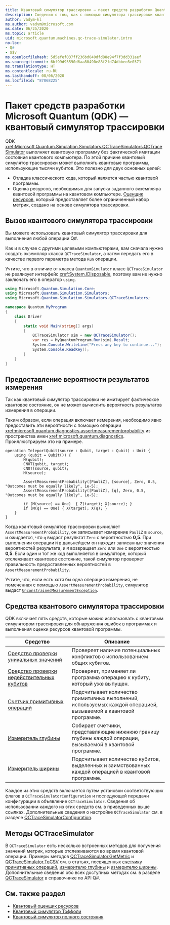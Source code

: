 ```yaml
---
title: Квантовый симулятор трассировки — пакет средств разработки Quantum
description: Сведения о том, как с помощью симулятора трассировки квантового компьютера от Майкрософт выполнять отладку классического кода и оценивать требования к ресурсам для программы Q#.
author: vadym-kl
ms.author: vadym@microsoft.com
ms.date: 06/25/2020
ms.topic: article
uid: microsoft.quantum.machines.qc-trace-simulator.intro
no-loc:
- Q#
- $$v
ms.openlocfilehash: 5d5efef037ff236bd040dfd88e94f7f3dd331aef
ms.sourcegitcommit: 6bf99d93590d6aa80490e88f2fd74dbbee8e0371
ms.translationtype: HT
ms.contentlocale: ru-RU
ms.lasthandoff: 08/06/2020
ms.locfileid: "87868225"
---
```

# <a name="microsoft-quantum-development-kit-qdk-quantum-trace-simulator"></a>Пакет средств разработки Microsoft Quantum (QDK) — квантовый симулятор трассировки

QDK <xref:Microsoft.Quantum.Simulation.Simulators.QCTraceSimulators.QCTraceSimulator> выполняет квантовую программу без фактической имитации состояния квантового компьютера. По этой причине квантовый симулятор трассировки может выполнять квантовые программы, использующие тысячи кубитов.  Это полезно для двух основных целей: 

* Отладка классического кода, который является частью квантовой программы. 
* Оценка ресурсов, необходимых для запуска заданного экземпляра квантовой программы на квантовом компьютере. [Оценщик ресурсов](xref:microsoft.quantum.machines.resources-estimator), который предоставляет более ограниченный набор метрик, создано на основе симулятора трассировки.

## <a name="invoking-the-quantum-trace-simulator"></a>Вызов квантового симулятора трассировки

Вы можете использовать квантовый симулятор трассировки для выполнения любой операции Q#.

Как и в случае с другими целевыми компьютерами, вам сначала нужно создать экземпляр класса `QCTraceSimulator`, а затем передать его в качестве первого параметра метода `Run` операции.

Учтите, что в отличие от класса `QuantumSimulator` класс `QCTraceSimulator` не реализует интерфейс <xref:System.IDisposable>, поэтому вам не нужно заключать его в оператор `using`.

```csharp
using Microsoft.Quantum.Simulation.Core;
using Microsoft.Quantum.Simulation.Simulators;
using Microsoft.Quantum.Simulation.Simulators.QCTraceSimulators;

namespace Quantum.MyProgram
{
    class Driver
    {
        static void Main(string[] args)
        {
            QCTraceSimulator sim = new QCTraceSimulator();
            var res = MyQuantumProgram.Run(sim).Result;
            System.Console.WriteLine("Press any key to continue...");
            System.Console.ReadKey();
        }
    }
}
```

## <a name="providing-the-probability-of-measurement-outcomes"></a>Предоставление вероятности результатов измерения

Так как квантовый симулятор трассировки не имитирует фактическое квантовое состояние, он не может вычислить вероятность результатов измерения в операции. 

Таким образом, если операция включает измерения, необходимо явно предоставить эти вероятности с помощью операции <xref:microsoft.quantum.diagnostics.assertmeasurementprobability> из пространства имен <xref:microsoft.quantum.diagnostics>. Проиллюстрируем это на примере.

```qsharp
operation TeleportQubit(source : Qubit, target : Qubit) : Unit {
    using (qubit = Qubit()) {
        H(qubit);
        CNOT(qubit, target);
        CNOT(source, qubit);
        H(source);

        AssertMeasurementProbability([PauliZ], [source], Zero, 0.5, "Outcomes must be equally likely", 1e-5);
        AssertMeasurementProbability([PauliZ], [q], Zero, 0.5, "Outcomes must be equally likely", 1e-5);

        if (M(source) == One)  { Z(target); X(source); }
        if (M(q) == One) { X(target); X(q); }
    }
}
```

Когда квантовый симулятор трассировки вычисляет `AssertMeasurementProbability`, он записывает измерение `PauliZ` в `source`, и ожидается, что `q` выдаст результат `Zero` с вероятностью **0,5**. При выполнении операции `M` в дальнейшем он находит записанные значения вероятностей результата, и `M` возвращает `Zero` или `One` с вероятностью **0,5**. Если один и тот же код выполняется в симуляторе, который отслеживает квантовое состояние, такой симулятор проверяет правильность предоставленных вероятностей в `AssertMeasurementProbability`.

Учтите, что, если есть хотя бы одна операция измерения, не помеченная с помощью `AssertMeasurementProbability`, симулятор выдаст [`UnconstrainedMeasurementException`](https://docs.microsoft.com/dotnet/api/microsoft.quantum.simulation.simulators.qctracesimulators.unconstrainedmeasurementexception).

## <a name="quantum-trace-simulator-tools"></a>Средства квантового симулятора трассировки

QDK включает пять средств, которые можно использовать с квантовым симулятором трассировки для обнаружения ошибок в программах и выполнения оценки ресурсов квантовой программы. 

|Средство | Описание |
|-----| -----|
|[Средство проверки уникальных значений](xref:microsoft.quantum.machines.qc-trace-simulator.distinct-inputs) |Проверяет наличие потенциальных конфликтов с использованием общих кубитов. |
|[Средство проверки недействительных кубитов](xref:microsoft.quantum.machines.qc-trace-simulator.invalidated-qubits)  |Проверяет, применяет ли программа операцию к кубиту, который уже выпущен. |
|[Счетчик примитивных операций](xref:microsoft.quantum.machines.qc-trace-simulator.primitive-counter)  | Подсчитывает количество примитивных выполнений, используемых каждой операцией, вызываемой в квантовой программе.  |
|[Измеритель глубины](xref:microsoft.quantum.machines.qc-trace-simulator.depth-counter)  |Собирает счетчики, представляющие нижнюю границу глубины каждой операции, вызываемой в квантовой программе.   |
|[Измеритель ширины](xref:microsoft.quantum.machines.qc-trace-simulator.width-counter)  |Подсчитывает количество кубитов, выделенных и заимствованных каждой операцией в квантовой программе. |

Каждое из этих средств включается путем установки соответствующих флагов в `QCTraceSimulatorConfiguration` и последующей передачи конфигурации в объявление `QCTraceSimulator`. Сведения об использовании каждого из этих средств см. в приведенных выше ссылках. Дополнительные сведения о настройке `QCTraceSimulator` см. в разделе [QCTraceSimulatorConfiguration](xref:Microsoft.Quantum.Simulation.Simulators.QCTraceSimulators.QCTraceSimulatorConfiguration).

## <a name="qctracesimulator-methods"></a>Методы QCTraceSimulator

В `QCTraceSimulator` есть несколько встроенных методов для получения значений метрик, которые отслеживаются во время квантовой операции. Примеры методов [QCTraceSimulator.GetMetric](https://docs.microsoft.com/dotnet/api/microsoft.quantum.simulation.simulators.qctracesimulators.qctracesimulator.getmetric) и [QCTraceSimulator.ToCSV](https://docs.microsoft.com/dotnet/api/microsoft.quantum.simulation.simulators.qctracesimulators.qctracesimulator.tocsv) см. в статьях, посвященных [счетчику примитивных операций](xref:microsoft.quantum.machines.qc-trace-simulator.primitive-counter), [измерителю глубины](xref:microsoft.quantum.machines.qc-trace-simulator.depth-counter) и [измерителю ширины](xref:microsoft.quantum.machines.qc-trace-simulator.width-counter). Дополнительные сведения обо всех доступных методах см. в разделе [QCTraceSimulator](xref:Microsoft.Quantum.Simulation.Simulators.QCTraceSimulators.QCTraceSimulator) в справочнике по API Q#.  

## <a name="see-also"></a>См. также раздел

- [Квантовый оценщик ресурсов](xref:microsoft.quantum.machines.resources-estimator)
- [Квантовый симулятор Тоффоли](xref:microsoft.quantum.machines.toffoli-simulator)
- [Квантовый симулятор полного состояния](xref:microsoft.quantum.machines.full-state-simulator) 